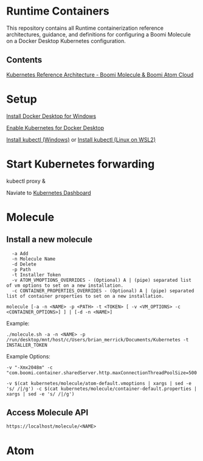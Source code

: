 # Runtime Containers

This repository contains all Runtime containerization reference architectures, guidance, and definitions for configuring a Boomi Molecule on a Docker Desktop Kubernetes configuration.

## Contents

[Kubernetes Reference Architecture - Boomi Molecule & Boomi Atom Cloud](https://bitbucket.org/officialboomi/runtime-containers/src/master/Kubernetes/)

# Setup
[Install Docker Desktop for Windows](https://hub.docker.com/editions/community/docker-ce-desktop-windows)

[Enable Kubernetes for Docker Desktop](https://docs.docker.com/desktop/kubernetes/)

[Install kubectl (Windows)](https://kubernetes.io/docs/tasks/tools/install-kubectl-windows/) or [Install kubectl (Linux on WSL2)](https://kubernetes.io/docs/tasks/tools/install-kubectl-linux/)

# Start Kubernetes forwarding

kubectl proxy &

Naviate to [Kubernetes Dashboard](http://localhost:8001/api/v1/namespaces/kubernetes-dashboard/services/https:kubernetes-dashboard:/proxy/)

# Molecule

## Install a new molecule

```
  -a Add
  -n Molecule Name
  -d Delete
  -p Path
  -t Installer Token
  -v ATOM_VMOPTIONS_OVERRIDES - (Optional) A | (pipe) separated list of vm options to set on a new installation.
  -c CONTAINER_PROPERTIES_OVERRIDES - (Optional) A | (pipe) separated list of container properties to set on a new installation.
  
molecule [-a -n <NAME> -p <PATH> -t <TOKEN> [ -v <VM_OPTIONS> -c <CONTAINER_OPTIONS>] ] | [-d -n <NAME>]
```

Example:

```
./molecule.sh -a -n <NAME> -p /run/desktop/mnt/host/c/Users/brian_merrick/Documents/Kubernetes -t INSTALLER_TOKEN
```

Example Options:
```
-v "-Xmx2048m" -c "com.boomi.container.sharedServer.http.maxConnectionThreadPoolSize=500|com.boomi.container.sharedServer.http.connector.authType=BASIC"

-v $(cat kubernetes/molecule/atom-default.vmoptions | xargs | sed -e 's/ /|/g') -c $(cat kubernetes/molecule/container-default.properties | xargs | sed -e 's/ /|/g')
```

## Access Molecule API
```
https://localhost/molecule/<NAME>
```

# Atom